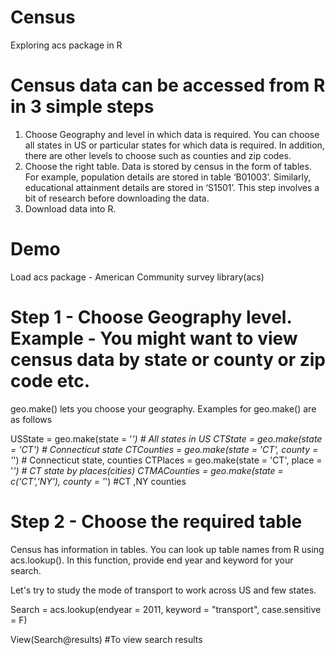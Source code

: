 # Census
Exploring acs package in R

# Census data can be accessed from R in 3 simple steps
1.	Choose Geography and level in which data is required. You can choose all states in US or particular states for which data is required. In addition, there are other levels to choose such as counties and zip codes.
2.	Choose the right table. Data is stored by census in the form of tables. For example, population details are stored in table ‘B01003’. Similarly, educational attainment details are stored in ‘S1501’. This step involves a bit of research before downloading the data.
3.	Download data into R.

# Demo
Load acs package - American Community survey
library(acs)

# Step 1 - Choose Geography level. Example - You might want to view census data by state or county or zip code etc. 
geo.make() lets you choose your geography.
Examples for geo.make() are as follows

USState = geo.make(state = '*') # All states in US
CTState = geo.make(state = 'CT') # Connecticut state
CTCounties = geo.make(state = 'CT', county = '*') # Connecticut state, counties
CTPlaces = geo.make(state = 'CT', place = '*') # CT state by places(cities)
CTMACounties = geo.make(state = c('CT','NY'), county = '*') #CT ,NY counties

# Step 2 - Choose the required table
Census has information in tables. You can look up table names from R using acs.lookup(). In this function, provide end year and keyword for your search.

Let's try to study the mode of transport to work across US and few states.

Search = acs.lookup(endyear = 2011, keyword = "transport", case.sensitive = F)

View(Search@results) #To view search results
